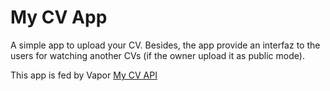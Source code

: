 # My CV App

A simple app to upload your CV. Besides, the app provide an interfaz to the users for watching another CVs (if the owner upload it as public mode).

This app is fed by Vapor [My CV API](https://github.com/JotaGalera/MyCVAPI)